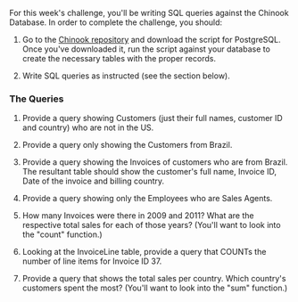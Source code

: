 For this week's challenge, you'll be writing SQL queries against the Chinook Database. In order to complete the challenge, you should:

1. Go to the [Chinook repository](https://github.com/lerocha/chinook-database/tree/master/ChinookDatabase/DataSources) and download the script for PostgreSQL. Once you've downloaded it, run the script against your database to create the necessary tables with the proper records.

2. Write SQL queries as instructed (see the section below).

### The Queries

1. Provide a query showing Customers (just their full names, customer ID and country) who are not in the US.

2. Provide a query only showing the Customers from Brazil.

3. Provide a query showing the Invoices of customers who are from Brazil. The resultant table should show the customer's full name, Invoice ID, Date of the invoice and billing country.

4. Provide a query showing only the Employees who are Sales Agents.

5. How many Invoices were there in 2009 and 2011? What are the respective total sales for each of those years? (You'll want to look into the "count" function.)

6. Looking at the InvoiceLine table, provide a query that COUNTs the number of line items for Invoice ID 37.

7. Provide a query that shows the total sales per country. Which country's customers spent the most? (You'll want to look into the "sum" function.)